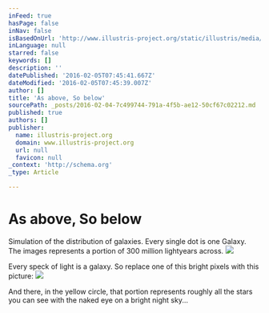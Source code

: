 ```yaml
---
inFeed: true
hasPage: false
inNav: false
isBasedOnUrl: 'http://www.illustris-project.org/static/illustris/media/illustris_box_dmdens_gasvel.png'
inLanguage: null
starred: false
keywords: []
description: ''
datePublished: '2016-02-05T07:45:41.667Z'
dateModified: '2016-02-05T07:45:39.007Z'
author: []
title: 'As above, So below'
sourcePath: _posts/2016-02-04-7c499744-791a-4f5b-ae12-50cf67c02212.md
published: true
authors: []
publisher:
  name: illustris-project.org
  domain: www.illustris-project.org
  url: null
  favicon: null
_context: 'http://schema.org'
_type: Article

---
```

# As above, So below

Simulation of the distribution of galaxies. Every single dot is one Galaxy. The images represents a portion of 300 million lightyears across.
![](http://www.illustris-project.org/static/illustris/media/illustris_box_dmdens_gasvel.png)

Every speck of light is a galaxy. So replace one of this bright pixels with this picture:
![](https://the-grid-user-content.s3-us-west-2.amazonaws.com/da2d8bb4-c0e3-4387-addb-7036f6bbb4f5.jpg)

And there, in the yellow circle, that portion represents roughly all the stars you can see with the naked eye on a bright night sky...